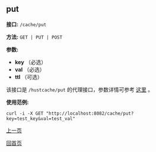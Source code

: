 ## put ##

**接口:** `/cache/put`

**方法:** `GET | PUT | POST`

**参数:** 

*  **key** （必选）  
*  **val** （必选）  
*  **ttl** （可选）

该接口是 `/hustcache/put` 的代理接口，参数详情可参考 [这里](../../hustdb/hustcache/put.md) 。

**使用范例:**

    curl -i -X GET "http://localhost:8082/cache/put?key=test_key&val=test_val"
	
[上一页](../cache.md)

[回首页](../../../index.md)